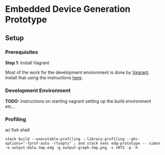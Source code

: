 # Embedded Device Generation Prototype #

## Setup ## 


### Prerequisites ###

**Step 1**: Install Vagrant

Most of the work for the development environment is done by 
[Vagrant](https://www.vagrantup.com/). Install that using the instructions
[here](https://www.vagrantup.com/docs/installation/).


### Development Environment ###

**TODO:** instructions on starting vagrant setting up the build environment 
etc...

### Profiling ###

w/ fish shell
```` 
stack build --executable-profiling --library-profiling --ghc-options="-fprof-auto -rtsopts" ; and stack exec edg-prototype -- simon -o output-data.tmp.edg -g output-graph.tmp.png -s +RTS -p -h

````
